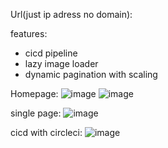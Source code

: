 Url(just ip adress no domain):

features:
 - cicd pipeline
 - lazy image loader
 - dynamic pagination with scaling

Homepage:
![image](https://user-images.githubusercontent.com/64851813/134892598-5a45a08b-c8a3-4305-9890-c154a0cd5806.png)
![image](https://user-images.githubusercontent.com/64851813/134892792-9dcff0b0-99c4-45e0-8a67-dafd04e7ab54.png)

single page:
![image](https://user-images.githubusercontent.com/64851813/134892910-5200e891-c0fd-4d96-a643-24fa68cabc9d.png)

cicd with circleci:
![image](https://user-images.githubusercontent.com/64851813/134935877-e45e033c-0348-416e-83d8-d6d8fcd717fb.png)
